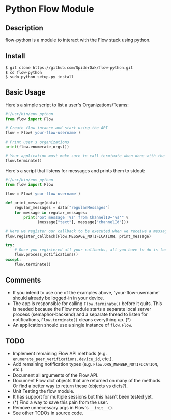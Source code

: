# Python Flow Module

## Description

flow-python is a module to interact with the Flow stack using python.

## Install
```
$ git clone https://github.com/SpiderOak/flow-python.git
$ cd flow-python
$ sudo python setup.py install
```
## Basic Usage

Here's a simple script to list a user's Organizations/Teams:
```python
#!/usr/bin/env python
from flow import Flow

# Create flow intance and start using the API
flow = Flow('your-flow-username')

# Print user's organizations
print(flow.enumerate_orgs())

# Your application must make sure to call terminate when done with the flow object
flow.terminate()
```

Here's a script that listens for messages and prints them to stdout:
```python
#!/usr/bin/env python
from flow import Flow

flow = Flow('your-flow-username')

def print_message(data):
    regular_messages = data["regularMessages"]
    for message in regular_messages:
        print("Got message '%s' from ChannelID='%s'" %
              (message["text"], message["channelId"]))

# Here we register our callback to be executed when we receive a message
flow.register_callback(Flow.MESSAGE_NOTIFICATION, print_message)

try:
    # Once you registered all your callbacks, all you have to do is loop.
    flow.process_notifications()
except:
    flow.terminate()
```

## Comments

- If you intend to use one of the examples above, 'your-flow-username' should already be logged-in in your device.
- The app is responsible for calling `Flow.terminate()` before it quits. This is needed because the Flow module starts a separate local server process (semaphor-backend) and a separate thread to listen for notifications, `Flow.terminate()` cleans everything up. (*)
- An application should use a single instance of `flow.Flow`.

## TODO

- Implement remaining Flow API methods (e.g. `enumerate_peer_verifications`, `device_id`, etc.).
- Add remaining notification types (e.g. `Flow.ORG_MEMBER_NOTIFICATION`, etc.).
- Document all arguments of the Flow API. 
- Document Flow dict objects that are returned on many of the methods. Or find a better way to return these (objects vs dicts?).
- Unit Testing the flow module.
- It has support for multiple sessions but this hasn't been tested yet.
- (*) Find a way to save this pain from the user.
- Remove unnecessary args in Flow's `__init__()`.
- See other TODOs in source code.


